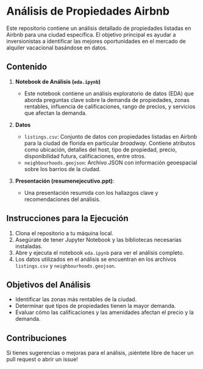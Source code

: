 # Análisis de Propiedades Airbnb

Este repositorio contiene un análisis detallado de propiedades listadas en Airbnb para una ciudad específica. El objetivo principal es ayudar a inversionistas a identificar las mejores oportunidades en el mercado de alquiler vacacional basándose en datos.

## Contenido

1. **Notebook de Análisis (`eda.ipynb`)**
   - Este notebook contiene un análisis exploratorio de datos (EDA) que aborda preguntas clave sobre la demanda de propiedades, zonas rentables, influencia de calificaciones, rango de precios, y servicios que afectan la demanda.

2. **Datos**
   - `listings.csv`: Conjunto de datos con propiedades listadas en Airbnb para la ciudad de florida en particular *broadway*. Contiene atributos como ubicación, detalles del host, tipo de propiedad, precio, disponibilidad futura, calificaciones, entre otros.
   - `neighbourhoods.geojson`: Archivo JSON con información geoespacial sobre los barrios de la ciudad.

3. **Presentación (resumenejecutivo.ppt)**:
   - Una presentación resumida con los hallazgos clave y recomendaciones del análisis.

## Instrucciones para la Ejecución

1. Clona el repositorio a tu máquina local.
2. Asegúrate de tener Jupyter Notebook y las bibliotecas necesarias instaladas.
3. Abre y ejecuta el notebook `eda.ipynb` para ver el análisis completo.
4. Los datos utilizados en el análisis se encuentran en los archivos `listings.csv` y `neighbourhoods.geojson`.

## Objetivos del Análisis

- Identificar las zonas más rentables de la ciudad.
- Determinar qué tipos de propiedades tienen la mayor demanda.
- Evaluar cómo las calificaciones y las amenidades afectan el precio y la demanda.

## Contribuciones

Si tienes sugerencias o mejoras para el análisis, ¡siéntete libre de hacer un pull request o abrir un issue!
